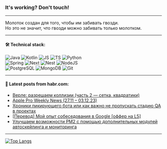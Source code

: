 ### It's working? Don't touch!

---
Молоток создан для того, чтобы им забивать гвозди. <br>
Но это не значит, что гвозди можно забивать только молотком.

---

#### 🛠️ Technical stack:

![Java](https://img.shields.io/badge/Java-informational?logo=Oracle&style=flat&logoColor=white&color=FF4500)
![Kotlin](https://img.shields.io/badge/Kotlin-informational?logo=Kotlin&style=flat&logoColor=white&color=774D97)
![JS](https://img.shields.io/badge/JS-informational?logo=javaScript&style=flat&logoColor=black&color=F7Df1E)
![TS](https://img.shields.io/badge/TypeScript-informational?logo=typeScript&style=flat&logoColor=black&color=017acc)
![Python](https://img.shields.io/badge/Python-informational?logo=Python&style=flat&logoColor=black&color=ffdd54) <br>
![Spring](https://img.shields.io/badge/SpringBoot-informational?logo=SpringBoot&style=flat&logoColor=white&color=6DB33F) 
![Next](https://img.shields.io/badge/Next.js-informational?logo=Next.js&style=flat&logoColor=white&color=3671a1)
![Nest](https://img.shields.io/badge/NestJS-informational?logo=NestJS&style=flat&logoColor=white&color=E0234E)
![NodeJS](https://img.shields.io/badge/NodeJS-informational?logo=node.js&style=flat&logoColor=white&color=70A760) <br>
![PostgreSQL](https://img.shields.io/badge/PostgreSQL-informational?logo=PostgreSQL&style=flat&logoColor=white&color=DAA520)
![MongoDB](https://img.shields.io/badge/MongoDB-informational?logo=MongoDB&style=flat&logoColor=white&color=870000)
![Git](https://img.shields.io/badge/Git-informational?logo=git&style=flat&logoColor=white&color=f74e28)

___

#### 💬 Latest posts from habr.com:

<!-- BLOG-POST-LIST:START -->
- [Верле: разрешаем коллизии &lpar;часть 2 — сетка, квадратики&rpar;](https://habr.com/ru/articles/778482/?utm_source=habrahabr&utm_medium=rss&utm_campaign=778482)
- [Apple Pro Weekly News &lpar;27.11 – 03.12.23&rpar;](https://habr.com/ru/articles/778450/?utm_source=habrahabr&utm_medium=rss&utm_campaign=778450)
- [Хроники пикирующего бота или как важно не пропускать стадию QA в проектах](https://habr.com/ru/articles/778398/?utm_source=habrahabr&utm_medium=rss&utm_campaign=778398)
- [[Перевод] Мой опыт собеседования в Google [оффер на L5]](https://habr.com/ru/companies/ruvds/articles/778334/?utm_source=habrahabr&utm_medium=rss&utm_campaign=778334)
- [Улучшаем возможности PM2 с помощью дополнительных модулей автоскейлинга и мониторинга](https://habr.com/ru/articles/778316/?utm_source=habrahabr&utm_medium=rss&utm_campaign=778316)
<!-- BLOG-POST-LIST:END -->

---
[![Top Langs](https://github-readme-stats-git-master-advtsetting-gmailcom.vercel.app/api/top-langs/?username=zloylis&langs_count=10&hide_title=false&title_color=e6edf3&size_weight=0.5&count_weight=0.5&layout=compact&hide_border=true&theme=dracula)](https://github.com/zloylis)

<!-- ![GitHub stats](https://github-readme-stats-git-master-advtsetting-gmailcom.vercel.app/api?username=zloylis&show_icons=true&hide_border=true&theme=dracula&hide_title=true&include_all_commits=true&count_private=true&hide=contribs&hide_rank=true) -->
